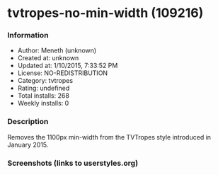 # tvtropes-no-min-width (109216)

### Information
- Author: Meneth (unknown)
- Created at: unknown
- Updated at: 1/10/2015, 7:33:52 PM
- License: NO-REDISTRIBUTION
- Category: tvtropes
- Rating: undefined
- Total installs: 268
- Weekly installs: 0


### Description
Removes the 1100px min-width from the TVTropes style introduced in January 2015.


### Screenshots (links to userstyles.org)



